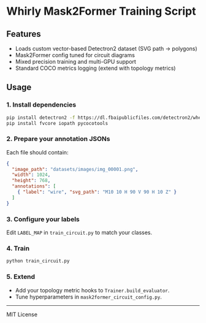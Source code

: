 # Whirly Mask2Former Training Script

## Features

- Loads custom vector-based Detectron2 dataset (SVG path → polygons)
- Mask2Former config tuned for circuit diagrams
- Mixed precision training and multi-GPU support
- Standard COCO metrics logging (extend with topology metrics)

## Usage

### 1. Install dependencies

```bash
pip install detectron2 -f https://dl.fbaipublicfiles.com/detectron2/wheels/cu118/torch2.0/index.html
pip install fvcore iopath pycocotools
```

### 2. Prepare your annotation JSONs

Each file should contain:
```json
{
  "image_path": "datasets/images/img_00001.png",
  "width": 1024,
  "height": 768,
  "annotations": [
    { "label": "wire", "svg_path": "M10 10 H 90 V 90 H 10 Z" }
  ]
}
```

### 3. Configure your labels

Edit `LABEL_MAP` in `train_circuit.py` to match your classes.

### 4. Train

```bash
python train_circuit.py
```

### 5. Extend

- Add your topology metric hooks to `Trainer.build_evaluator`.
- Tune hyperparameters in `mask2former_circuit_config.py`.

---

MIT License